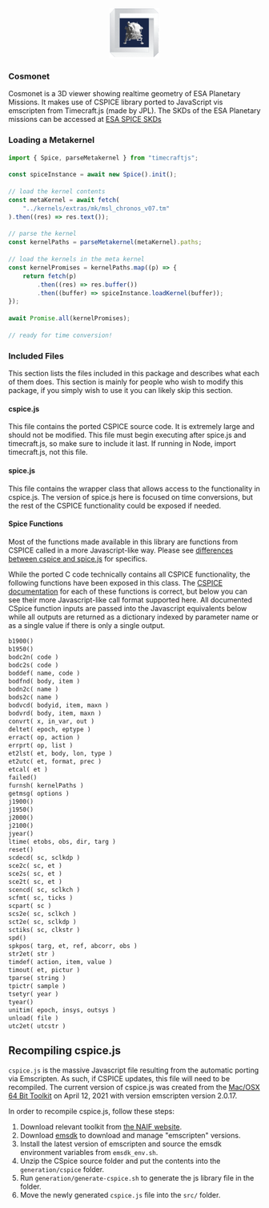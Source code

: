 <p align="center">
  <img
    alt="Cosmonet"
    src="./images/logo.png"
    width="100"
  />
</p>

### Cosmonet

Cosmonet is a 3D viewer showing realtime geometry of ESA Planetary Missions. It makes use of CSPICE library ported to JavaScript vis emscripten from Timecraft.js (made by JPL). The SKDs of the ESA Planetary missions can be accessed at [ESA SPICE SKDs](https://www.cosmos.esa.int/web/spice/data)

### Loading a Metakernel

```js
import { Spice, parseMetakernel } from "timecraftjs";

const spiceInstance = await new Spice().init();

// load the kernel contents
const metaKernel = await fetch(
    "../kernels/extras/mk/msl_chronos_v07.tm"
).then((res) => res.text());

// parse the kernel
const kernelPaths = parseMetakernel(metaKernel).paths;

// load the kernels in the meta kernel
const kernelPromises = kernelPaths.map((p) => {
    return fetch(p)
        .then((res) => res.buffer())
        .then((buffer) => spiceInstance.loadKernel(buffer));
});

await Promise.all(kernelPromises);

// ready for time conversion!
```

### Included Files

This section lists the files included in this package and describes what each of them does. This section is mainly for people who wish to modify this package, if you simply wish to use it you can likely skip this section.

#### cspice.js

This file contains the ported CSPICE source code. It is extremely large and should not be modified. This file must begin executing after spice.js and timecraft.js, so make sure to include it last. If running in Node, import timecraft.js, not this file.

#### spice.js

This file contains the wrapper class that allows access to the functionality in cspice.js. The version of spice.js here is focused on time conversions, but the rest of the CSPICE functionality could be exposed if needed.

#### Spice Functions

Most of the functions made available in this library are functions from CSPICE called in a more Javascript-like way. Please see [differences between cspice and spice.js](https://github.com/NASA-AMMOS/timecraftjs.js#differences-between-cspice-and-spicejs) for specifics.

While the ported C code technically contains all CSPICE functionality, the following functions have been exposed in this class. The [CSPICE documentation](https://naif.jpl.nasa.gov/pub/naif/toolkit_docs/C/cspice/index.html) for each of these functions is correct, but below you can see their more Javascript-like call format supported here. All documented CSpice function inputs are passed into the Javascript equivalents below while all outputs are returned as a dictionary indexed by parameter name or as a single value if there is only a single output.

```
b1900()
b1950()
bodc2n( code )
bodc2s( code )
boddef( name, code )
bodfnd( body, item )
bodn2c( name )
bods2c( name )
bodvcd( bodyid, item, maxn )
bodvrd( body, item, maxn )
convrt( x, in_var, out )
deltet( epoch, eptype )
erract( op, action )
errprt( op, list )
et2lst( et, body, lon, type )
et2utc( et, format, prec )
etcal( et )
failed()
furnsh( kernelPaths )
getmsg( options )
j1900()
j1950()
j2000()
j2100()
jyear()
ltime( etobs, obs, dir, targ )
reset()
scdecd( sc, sclkdp )
sce2c( sc, et )
sce2s( sc, et )
sce2t( sc, et )
scencd( sc, sclkch )
scfmt( sc, ticks )
scpart( sc )
scs2e( sc, sclkch )
sct2e( sc, sclkdp )
sctiks( sc, clkstr )
spd()
spkpos( targ, et, ref, abcorr, obs )
str2et( str )
timdef( action, item, value )
timout( et, pictur )
tparse( string )
tpictr( sample )
tsetyr( year )
tyear()
unitim( epoch, insys, outsys )
unload( file )
utc2et( utcstr )
```


## Recompiling cspice.js

`cspice.js` is the massive Javascript file resulting from the automatic porting via Emscripten. As such, if CSPICE updates, this file will need to be recompiled. The current version of cspice.js was created from the [Mac/OSX 64 Bit Toolkit](https://naif.jpl.nasa.gov/naif/toolkit_C_MacIntel_OSX_AppleC_64bit.html) on April 12, 2021 with version emscripten version 2.0.17.

In order to recompile cspice.js, follow these steps:

1. Download relevant toolkit from [the NAIF website](https://naif.jpl.nasa.gov/naif/toolkit_C.html).
1. Download [emsdk](https://github.com/emscripten-core/emsdk) to download and manage "emscripten" versions.
1. Install the latest version of emscripten and source the emsdk environment variables from `emsdk_env.sh`.
1. Unzip the CSpice source folder and put the contents into the `generation/cspice` folder.
1. Run `generation/generate-cspice.sh` to generate the js library file in the folder.
1. Move the newly generated `cspice.js` file into the `src/` folder.
